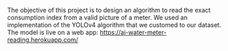The objective of this project is to design an algorithm to read the exact consumption index from a valid picture of a meter. 
We used an implementation of the YOLOv4 algorithm that we customed to our dataset. 
The model is live on a web app: https://ai-water-meter-reading.herokuapp.com/

